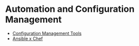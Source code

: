 # Automation and Configuration Management

- [Configuration Management Tools](./001.md)
- [Ansible x Chef](./002.md)